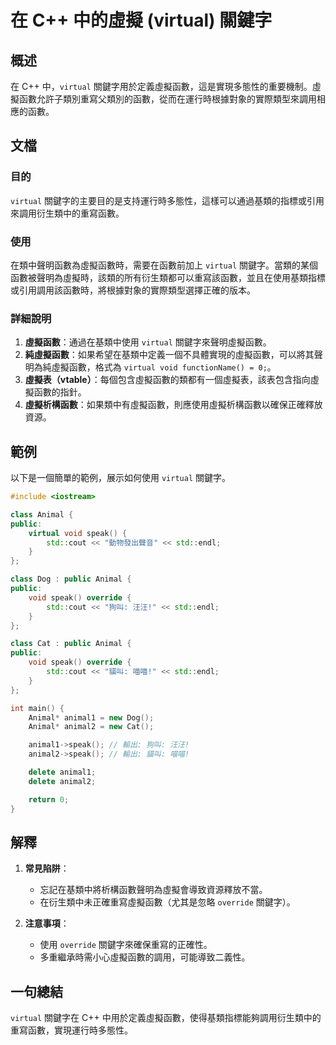 <!--
Meta Description: # 在 C++ 中的虛擬 (virtual) 關鍵字 ## 概述 在 C++ 中，`virtual` 關鍵字用於定義虛擬函數，這是實現多態性的重要機制。虛擬函數允許子類別重寫父類別的函數，從而在運行時根據對象的實際類型來調用相應的函數。 ## 文檔 ### 目的 `virtual` 關鍵字的主要目的...
Meta Keywords: virtual, std, animal, public, speak
-->

# 在 C++ 中的虛擬 (virtual) 關鍵字

## 概述
在 C++ 中，`virtual` 關鍵字用於定義虛擬函數，這是實現多態性的重要機制。虛擬函數允許子類別重寫父類別的函數，從而在運行時根據對象的實際類型來調用相應的函數。

## 文檔
### 目的
`virtual` 關鍵字的主要目的是支持運行時多態性，這樣可以通過基類的指標或引用來調用衍生類中的重寫函數。

### 使用
在類中聲明函數為虛擬函數時，需要在函數前加上 `virtual` 關鍵字。當類的某個函數被聲明為虛擬時，該類的所有衍生類都可以重寫該函數，並且在使用基類指標或引用調用該函數時，將根據對象的實際類型選擇正確的版本。

### 詳細說明
1. **虛擬函數**：通過在基類中使用 `virtual` 關鍵字來聲明虛擬函數。
2. **純虛擬函數**：如果希望在基類中定義一個不具體實現的虛擬函數，可以將其聲明為純虛擬函數，格式為 `virtual void functionName() = 0;`。
3. **虛擬表（vtable）**：每個包含虛擬函數的類都有一個虛擬表，該表包含指向虛擬函數的指針。
4. **虛擬析構函數**：如果類中有虛擬函數，則應使用虛擬析構函數以確保正確釋放資源。

## 範例
以下是一個簡單的範例，展示如何使用 `virtual` 關鍵字。

```cpp
#include <iostream>

class Animal {
public:
    virtual void speak() {
        std::cout << "動物發出聲音" << std::endl;
    }
};

class Dog : public Animal {
public:
    void speak() override {
        std::cout << "狗叫: 汪汪!" << std::endl;
    }
};

class Cat : public Animal {
public:
    void speak() override {
        std::cout << "貓叫: 喵喵!" << std::endl;
    }
};

int main() {
    Animal* animal1 = new Dog();
    Animal* animal2 = new Cat();

    animal1->speak(); // 輸出: 狗叫: 汪汪!
    animal2->speak(); // 輸出: 貓叫: 喵喵!

    delete animal1;
    delete animal2;

    return 0;
}
```

## 解釋
1. **常見陷阱**：
   - 忘記在基類中將析構函數聲明為虛擬會導致資源釋放不當。
   - 在衍生類中未正確重寫虛擬函數（尤其是忽略 `override` 關鍵字）。
   
2. **注意事項**：
   - 使用 `override` 關鍵字來確保重寫的正確性。
   - 多重繼承時需小心虛擬函數的調用，可能導致二義性。

## 一句總結
`virtual` 關鍵字在 C++ 中用於定義虛擬函數，使得基類指標能夠調用衍生類中的重寫函數，實現運行時多態性。